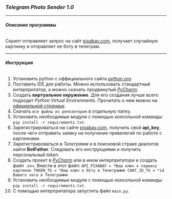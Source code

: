 ### *Telegram Photo Sender 1.0*

___

###### **Описание программы**

Скрипт отправляет запрос на сайт [pixabay.com](pixabay.com), получает случайную картинку и отправляет ее боту в телеграм.

___________________________
###### **Инструкция**
1. Установить python с оффициального сайта [python.org](python.org)
2. Поставить IDE для работы. Можно использовать стандартный интерпритатор, а можно скачать продвинутый [_PyCharm_](https://www.jetbrains.com/pycharm/).
3. Создать __виртуальное окружение__. Для его создания лучше всего подходит _Python Virtual Environments_. Прочитать о нем можно на [_официальной странице_](https://www.python.org/dev/peps/pep-0405/).
4. Скачать `все файлы из репозитория` в отдельную папку.
5. Установить необходимые модули с помощью консольной команды:
`pip install -r requirements.txt`. 
6. Зарегистрироваться на сайте [pixabay.com](pixabay.com), получить свой __api_key__, после чего отправить заявку на получение привелегий по работе с картинками.
7. Зарегистрироваться в _Телеграмм_ и в поисковой страке диалогов найти __BotFather__. Следовать его инструкциями и получить персональный _token_.
8. Создать проект в [_PyCharm_](https://www.jetbrains.com/pycharm/) или в ином интерпритаторе и создать файл `.env`. Внести в этот файл:
    `API_PIXABAY = *Ваш ключ к сервису картинок
    TOKEN_TG = *Ваш ключ к боту в Телеграмме
    CHAT_ID_TG = *id Вашего чата в Телеграмме`  
9. Установить необходимые модули с помощью консольной команды:
`pip install -r requirements.txt`. 
10. С помощью интерпритатора запустить файл `main.py`.

